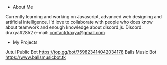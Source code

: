- About Me

Currently learning and working on Javascript, advanced web designing and artificial intelligence.
I'd love to collaborate with people who does know about teamwork and enough knowledge about discord.js.
Discord: draxya#2852
e-mail: contactdraxya@gmail.com

- My Projects

Jutul Public Bot
https://top.gg/bot/759823414042034178
Balls Music Bot
https://www.ballsmusicbot.tk
<!---
draxya/draxya is a ✨ special ✨ repository because its `README.md` (this file) appears on your GitHub profile.
You can click the Preview link to take a look at your changes.
--->
